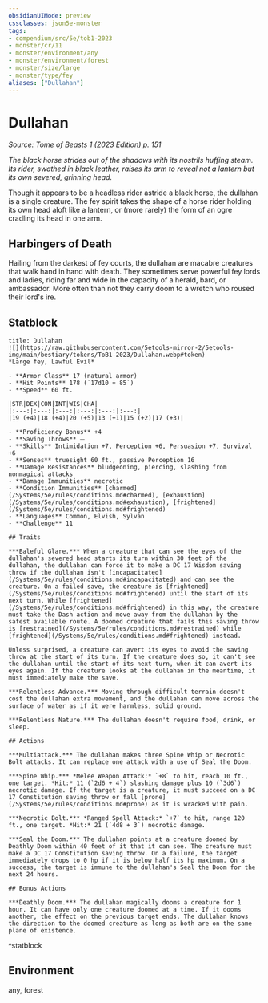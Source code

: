```yaml
---
obsidianUIMode: preview
cssclasses: json5e-monster
tags:
- compendium/src/5e/tob1-2023
- monster/cr/11
- monster/environment/any
- monster/environment/forest
- monster/size/large
- monster/type/fey
aliases: ["Dullahan"]
---
```

# Dullahan
*Source: Tome of Beasts 1 (2023 Edition) p. 151*  

*The black horse strides out of the shadows with its nostrils huffing steam. Its rider, swathed in black leather, raises its arm to reveal not a lantern but its own severed, grinning head.*

Though it appears to be a headless rider astride a black horse, the dullahan is a single creature. The fey spirit takes the shape of a horse rider holding its own head aloft like a lantern, or (more rarely) the form of an ogre cradling its head in one arm.

## Harbingers of Death

Hailing from the darkest of fey courts, the dullahan are macabre creatures that walk hand in hand with death. They sometimes serve powerful fey lords and ladies, riding far and wide in the capacity of a herald, bard, or ambassador. More often than not they carry doom to a wretch who roused their lord's ire.

## Statblock

```ad-statblock
title: Dullahan
![](https://raw.githubusercontent.com/5etools-mirror-2/5etools-img/main/bestiary/tokens/ToB1-2023/Dullahan.webp#token)
*Large fey, Lawful Evil*

- **Armor Class** 17 (natural armor)
- **Hit Points** 178 (`17d10 + 85`)
- **Speed** 60 ft.

|STR|DEX|CON|INT|WIS|CHA|
|:---:|:---:|:---:|:---:|:---:|:---:|
|19 (+4)|18 (+4)|20 (+5)|13 (+1)|15 (+2)|17 (+3)|

- **Proficiency Bonus** +4
- **Saving Throws** ⏤
- **Skills** Intimidation +7, Perception +6, Persuasion +7, Survival +6
- **Senses** truesight 60 ft., passive Perception 16
- **Damage Resistances** bludgeoning, piercing, slashing from nonmagical attacks
- **Damage Immunities** necrotic
- **Condition Immunities** [charmed](/Systems/5e/rules/conditions.md#charmed), [exhaustion](/Systems/5e/rules/conditions.md#exhaustion), [frightened](/Systems/5e/rules/conditions.md#frightened)
- **Languages** Common, Elvish, Sylvan
- **Challenge** 11

## Traits

***Baleful Glare.*** When a creature that can see the eyes of the dullahan's severed head starts its turn within 30 feet of the dullahan, the dullahan can force it to make a DC 17 Wisdom saving throw if the dullahan isn't [incapacitated](/Systems/5e/rules/conditions.md#incapacitated) and can see the creature. On a failed save, the creature is [frightened](/Systems/5e/rules/conditions.md#frightened) until the start of its next turn. While [frightened](/Systems/5e/rules/conditions.md#frightened) in this way, the creature must take the Dash action and move away from the dullahan by the safest available route. A doomed creature that fails this saving throw is [restrained](/Systems/5e/rules/conditions.md#restrained) while [frightened](/Systems/5e/rules/conditions.md#frightened) instead.

Unless surprised, a creature can avert its eyes to avoid the saving throw at the start of its turn. If the creature does so, it can't see the dullahan until the start of its next turn, when it can avert its eyes again. If the creature looks at the dullahan in the meantime, it must immediately make the save.

***Relentless Advance.*** Moving through difficult terrain doesn't cost the dullahan extra movement, and the dullahan can move across the surface of water as if it were harmless, solid ground.

***Relentless Nature.*** The dullahan doesn't require food, drink, or sleep.

## Actions

***Multiattack.*** The dullahan makes three Spine Whip or Necrotic Bolt attacks. It can replace one attack with a use of Seal the Doom.

***Spine Whip.*** *Melee Weapon Attack:* `+8` to hit, reach 10 ft., one target. *Hit:* 11 (`2d6 + 4`) slashing damage plus 10 (`3d6`) necrotic damage. If the target is a creature, it must succeed on a DC 17 Constitution saving throw or fall [prone](/Systems/5e/rules/conditions.md#prone) as it is wracked with pain.

***Necrotic Bolt.*** *Ranged Spell Attack:* `+7` to hit, range 120 ft., one target. *Hit:* 21 (`4d8 + 3`) necrotic damage.

***Seal the Doom.*** The dullahan points at a creature doomed by Deathly Doom within 40 feet of it that it can see. The creature must make a DC 17 Constitution saving throw. On a failure, the target immediately drops to 0 hp if it is below half its hp maximum. On a success, the target is immune to the dullahan's Seal the Doom for the next 24 hours.

## Bonus Actions

***Deathly Doom.*** The dullahan magically dooms a creature for 1 hour. It can have only one creature doomed at a time. If it dooms another, the effect on the previous target ends. The dullahan knows the direction to the doomed creature as long as both are on the same plane of existence.
```
^statblock

## Environment

any, forest